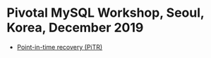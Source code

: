 # Pivotal MySQL Workshop, Seoul, Korea, December 2019

* [Point-in-time recovery (PiTR)](./pitr_spring_music.md)

